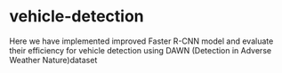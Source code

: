 # vehicle-detection
Here we have implemented improved Faster R-CNN model and evaluate their efficiency for vehicle detection using DAWN (Detection in Adverse Weather Nature)dataset
